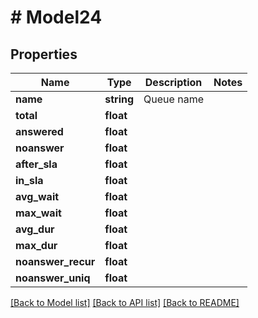 # # Model24

## Properties

Name | Type | Description | Notes
------------ | ------------- | ------------- | -------------
**name** | **string** | Queue name |
**total** | **float** |  |
**answered** | **float** |  |
**noanswer** | **float** |  |
**after_sla** | **float** |  |
**in_sla** | **float** |  |
**avg_wait** | **float** |  |
**max_wait** | **float** |  |
**avg_dur** | **float** |  |
**max_dur** | **float** |  |
**noanswer_recur** | **float** |  |
**noanswer_uniq** | **float** |  |

[[Back to Model list]](../../README.md#models) [[Back to API list]](../../README.md#endpoints) [[Back to README]](../../README.md)
